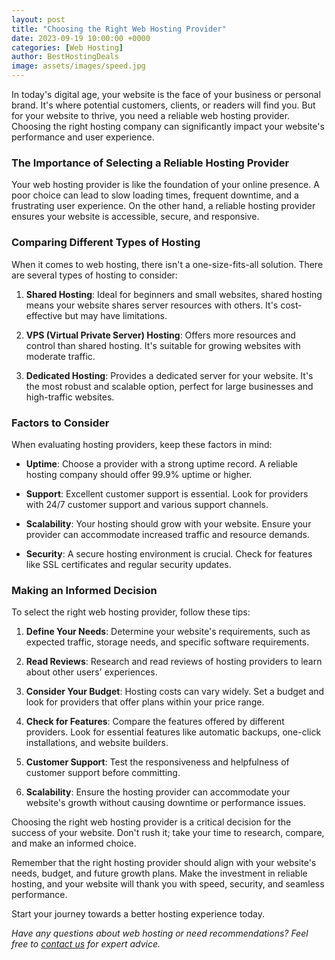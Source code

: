 ```yaml
---
layout: post
title: "Choosing the Right Web Hosting Provider"
date: 2023-09-19 10:00:00 +0000
categories: [Web Hosting]
author: BestHostingDeals
image: assets/images/speed.jpg
---
```


In today's digital age, your website is the face of your business or personal brand. It's where potential customers, clients, or readers will find you. But for your website to thrive, you need a reliable web hosting provider. Choosing the right hosting company can significantly impact your website's performance and user experience.

### The Importance of Selecting a Reliable Hosting Provider

Your web hosting provider is like the foundation of your online presence. A poor choice can lead to slow loading times, frequent downtime, and a frustrating user experience. On the other hand, a reliable hosting provider ensures your website is accessible, secure, and responsive.

### Comparing Different Types of Hosting

When it comes to web hosting, there isn't a one-size-fits-all solution. There are several types of hosting to consider:

1. **Shared Hosting**: Ideal for beginners and small websites, shared hosting means your website shares server resources with others. It's cost-effective but may have limitations.

2. **VPS (Virtual Private Server) Hosting**: Offers more resources and control than shared hosting. It's suitable for growing websites with moderate traffic.

3. **Dedicated Hosting**: Provides a dedicated server for your website. It's the most robust and scalable option, perfect for large businesses and high-traffic websites.

### Factors to Consider

When evaluating hosting providers, keep these factors in mind:

- **Uptime**: Choose a provider with a strong uptime record. A reliable hosting company should offer 99.9% uptime or higher.

- **Support**: Excellent customer support is essential. Look for providers with 24/7 customer support and various support channels.

- **Scalability**: Your hosting should grow with your website. Ensure your provider can accommodate increased traffic and resource demands.

- **Security**: A secure hosting environment is crucial. Check for features like SSL certificates and regular security updates.

### Making an Informed Decision

To select the right web hosting provider, follow these tips:

1. **Define Your Needs**: Determine your website's requirements, such as expected traffic, storage needs, and specific software requirements.

2. **Read Reviews**: Research and read reviews of hosting providers to learn about other users' experiences.

3. **Consider Your Budget**: Hosting costs can vary widely. Set a budget and look for providers that offer plans within your price range.

4. **Check for Features**: Compare the features offered by different providers. Look for essential features like automatic backups, one-click installations, and website builders.

5. **Customer Support**: Test the responsiveness and helpfulness of customer support before committing.

6. **Scalability**: Ensure the hosting provider can accommodate your website's growth without causing downtime or performance issues.

Choosing the right web hosting provider is a critical decision for the success of your website. Don't rush it; take your time to research, compare, and make an informed choice.

Remember that the right hosting provider should align with your website's needs, budget, and future growth plans. Make the investment in reliable hosting, and your website will thank you with speed, security, and seamless performance.

Start your journey towards a better hosting experience today.

*Have any questions about web hosting or need recommendations? Feel free to [contact us](mailto:michael.honey18@gmail.com) for expert advice.*
